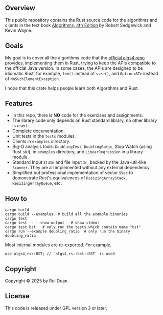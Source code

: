 ## Overview

This public repository contains the Rust source code for the algorithms and
clients in the text book <a href = "http://amzn.to/13VNJi7">Algorithms, 4th
Edition</a> by Robert Sedgewick and Kevin Wayne.

## Goals

My goal is to cover all the algorithms code that the [official algs4
repo](https://github.com/kevin-wayne/algs4 "official algs4 repo") provides,
implementing them in Rust, trying to keep the APIs compatible to the official
Java version.  In some cases, the APIs are designed to be idiomatic Rust, for
example, `len()` instead of `size()`, and `Option<&T>` instead of
`NoSuchElementException`.

I hope that this crate helps people learn both Algorithms and Rust.

## Features

- In this repo, there is **NO** code for the exercises and assignments.
- The library code only depends on Rust standard library, no other library is
  used.
- Complete documentation.
- Unit tests in the `tests` modules.
- Clients in `examples` directory.
- Big-O analysis tools: `DoublingTest`, `DoublingRatio`, Stop Watch (using Rust
  std), in `examples` directory, and `LinearRegression` in a library module.
- Standard Input `StdIn` and file input `In`, backed by the Java-util-like
  `Scanner`.  They are all implemented without any external dependency.
- Simplified but professional implementation of vector `SVec` to demonstrate
  Rust's equivalences of `ResizingArrayStack`, `ResizingArrayQueue`, etc.

## How to

```
cargo build
cargo build --examples  # build all the example binaries
cargo test
cargo test -- --show-output   # show stdout
cargo test bst   # only run the tests which contain name "bst"
cargo run --example doubling_ratio  # only run the binary doubling_ratio
```

Most internal modules are re-exported.  For example,

```
use algs4_rs::BST; // `algs4_rs::bst::BST` is used
```

## Copyright

Copyright &copy; 2025 by Rui Duan.

## License

This code is released under GPL version 3 or later.
